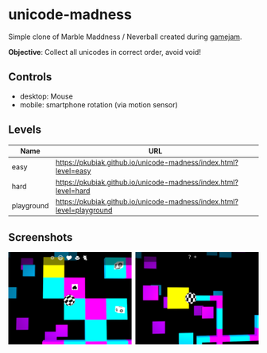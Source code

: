 # unicode-madness

Simple clone of Marble Maddness / Neverball created during [gamejam](https://github.com/pkubiak/gamejam). 

**Objective**: Collect all unicodes in correct order, avoid void!

## Controls ##
- desktop: Mouse
- mobile: smartphone rotation (via motion sensor)

## Levels ##
| Name | URL |
|---|---|
| easy | https://pkubiak.github.io/unicode-madness/index.html?level=easy |
| hard | https://pkubiak.github.io/unicode-madness/index.html?level=hard |
| playground | https://pkubiak.github.io/unicode-madness/index.html?level=playground |

## Screenshots ##
![sas](gameplay.png)
